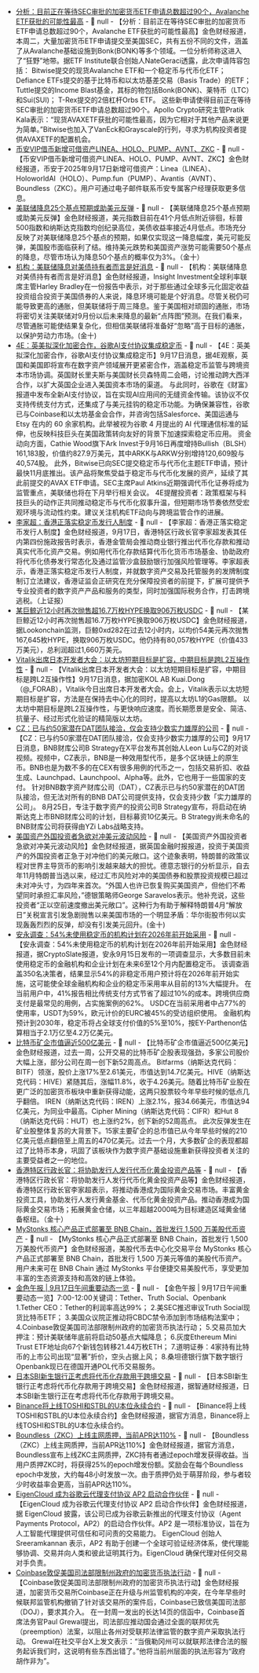 - [分析：目前正在等待SEC审批的加密货币ETF申请总数超过90个，Avalanche ETF获批的可能性最高](https://decrypt.co/339851/avalanche-sui-bonk-etfs-test-sec-issuers-riskier-territory) - 📰 null - 【分析：目前正在等待SEC审批的加密货币ETF申请总数超过90个，Avalanche ETF获批的可能性最高】金色财经报道，本周二，大量加密货币ETF申请提交至美国SEC，共有五份不同的文件，涵盖了从Avalanche基础设施到Bonk(BONK)等多个领域。一位分析师称这进入了“狂野”地带。据ETF Institute联合创始人NateGeraci透露，此次申请阵容包括： 
Bitwise提交的现货Avalanche ETF和一个稳定币与代币化ETF； 
Defiance ETFs提交的基于比特币和以太坊基差交易（Basis Trade）的ETF； 
Tuttle提交的Income Blast基金，其标的物包括Bonk(BONK)、莱特币（LTC）和Sui(SUI)； 
T-Rex提交的2倍杠杆Orbs ETF。 
这些新申请使得目前正在等待SEC审批的加密货币ETF申请总数超过90个。Apollo Crypto研究主管Pratik Kala表示：“现货AVAXETF获批的可能性最高，因为它相对于其他产品来说更为简单。”Bitwise也加入了VanEck和Grayscale的行列，寻求为机构投资者提供AVAXETF的配置机会。
- [币安VIP借币新增可借资产LINEA、HOLO、PUMP、AVNT、ZKC](https://www.binance.com/zh-CN/support/announcement/detail/aa0b4e1fd39a4a03a78f45d2a1a3baac) - 📰 null - 【币安VIP借币新增可借资产LINEA、HOLO、PUMP、AVNT、ZKC】金色财经报道，币安于2025年9月17日新增可借资产：Linea（LINEA）、HoloworldAI（HOLO）、Pump.fun（PUMP）、Avantis（AVNT）、Boundless（ZKC）。用户可通过电子邮件联系币安专属客户经理获取更多信息。
- [美联储降息25个基点预期或助美元反弹]() - 📰 null - 【美联储降息25个基点预期或助美元反弹】金色财经报道，美元指数目前在41个月低点附近徘徊，标普500指数和纳斯达克指数均创纪录高位，美债收益率接近4月低点。市场充分反映了对美联储降息25个基点的预期，如果仅实现这一降息幅度，美元可能反弹，美国股市面临获利了结。维持美元跌势和美国资产涨势可能需要50个基点的降息，尽管市场认为降息50个基点的概率仅为3%。（金十）
- [机构：美联储降息对美债持有者而言是好消息]() - 📰 null - 【机构：美联储降息对美债持有者而言是好消息】金色财经报道，Insight Investment全球利率联席主管Harley Bradley在一份报告中表示，对于那些通过全球多元化固定收益投资组合投资于美国债券的人来说，降息环境可能是个好消息。尽管关税仍可能导致更高的通胀，但美联储将于周三降息。鉴于美国相对顽固的通胀，市场将密切关注美联储对9月份以后未来降息的最新“点阵图”预测。在我们看来，尽管通胀可能使结果复杂化，但相信美联储将准备好“忽略”高于目标的通胀，以保护劳动力市场。(金十)
- [4E：英美拟深化加密合作，谷歌AI支付协议集成稳定币](https://x.com/4e_zh/status/1968145215027556855?s=46) - 📰 null - 【4E：英美拟深化加密合作，谷歌AI支付协议集成稳定币】9月17日消息，据4E观察，英国和美国即将宣布在数字资产领域展开更紧密合作，涵盖稳定币监管与跨境资本市场协调。英国财长里夫斯与美国财长贝森特周二会晤，讨论推动跨大西洋合作，以扩大英国企业进入美国资本市场的渠道。 
与此同时，谷歌在《财富》报道中发布全新AI支付协议，旨在实现AI应用间的无缝资金传输。该协议不仅支持传统支付方式，还集成了与美元挂钩的稳定币功能。为确保兼容性，谷歌已与Coinbase和以太坊基金会合作，并咨询包括Salesforce、美国运通与 Etsy 在内的 60 余家机构。此举被视为谷歌 4 月提出的 AI 代理通信标准的延伸，也反映科技巨头在美国政策转向友好的背景下加速探索稳定币应用。 
资金动向方面，Cathie Wood旗下Ark Invest于9月16日再度增持Bullish（BLSH）161,183股，价值约827.9万美元，其中ARKK与ARKW分别增持120,609股与40,574股。 
此外，Bitwise已向SEC提交稳定币与代币化主题ETF申请，预计最快11月底推出。该产品将聚焦受益于稳定币与代币化发展的资产，延续了其此前提交的AVAX ETF申请。SEC主席Paul Atkins近期强调代币化证券将成为监管重点，美联储也将在下月举行相关会议。 
4E提醒投资者：政策框架与科技巨头的动作正共同推动稳定币与代币化叙事升温，但短期市场节奏依然受宏观环境与流动性约束。建议关注机构ETF动向与跨境监管合作的进展。
- [李家超：香港正落实稳定币发行人制度]() - 📰 null - 【李家超：香港正落实稳定币发行人制度】金色财经报道，9月17日，香港特区行政长官李家超发表其任内第四份施政报告时表示，香港金管局会推动商业银行推出代币化存款和推动真实代币化资产交易。例如用代币化存款结算代币化货币市场基金、协助政府将代币化债券发行常态化及通过监管沙盒鼓励银行加强风险管理等。李家超表示，香港正落实稳定币发行人制度，并就数字资产交易及托管服务的发牌制度制订立法建议，香港证监会正研究在充分保障投资者的前提下，扩展可提供予专业投资者的数字资产产品和服务的类型，同时加强国际税务合作，打击跨境逃税。（上证报）
- [某巨鲸近12小时再次抛售超16.7万枚HYPE换取906万枚USDC](https://x.com/lookonchain/status/1968178218239922215) - 📰 null - 【某巨鲸近12小时再次抛售超16.7万枚HYPE换取906万枚USDC】金色财经报道，据Lookonchain监测，巨鲸0xd282在过去12小时内，以均价54美元再次抛售167,645枚HYPE，换取906万枚USDC。他仍持有80,057枚HYPE（价值433万美元），总利润超过1,660万美元。
- [Vitalik出席日本开发者大会：以太坊短期目标是扩容，中期目标是跨L2互操作性](https://x.com/_FORAB/status/1968167088784281921) - 📰 null - 【Vitalik出席日本开发者大会：以太坊短期目标是扩容，中期目标是跨L2互操作性】9月17日消息，据加密KOL AB Kuai.Dong（@_FORAB），Vitalik今日出席日本开发者大会。会上，Vitalik表示以太坊短期目标是扩容，方法是在保持去中心化的同时，提高以太坊L1的Gas限额。 
以太坊中期目标是跨L2互操作性，与更快响应速度。而长期愿景是安全、简洁、抗量子、经过形式化验证的精简版以太坊。
- [CZ：已与约50家潜在DAT团队接洽，仅会支持少数实力雄厚的公司](https://x.com/BStrategyTech/status/1967969608721485935) - 📰 null - 【CZ：已与约50家潜在DAT团队接洽，仅会支持少数实力雄厚的公司】9月17日消息，BNB财库公司B Strategy在X平台发布其创始人Leon Lu与CZ的对谈视频。视频中，CZ表示，BNB是一种效用型代币，是多个区块链上的原生币。BNB也是为数不多的在CEX有很多用例的代币之一，包括交易折扣、收益生成、Launchpad、Launchpool、Alpha等。此外，它也用于一些国家的支付。 
针对BNB数字资产财库公司（DAT），CZ表示已与约50家潜在的DAT团队接洽，但无法对所有的BNB DAT公司提供支持，仅会支持少数「实力雄厚的公司」。 
8月25日，专注于数字资产的投资公司B Strategy宣布，将启动在纳斯达克上市BNB财库公司的计划，目标募资10亿美元。B Strategy尚未命名的BNB财库公司将获得由YZi Labs战略支持。
- [美国资产外国投资者急欲对冲美元波动风险]() - 📰 null - 【美国资产外国投资者急欲对冲美元波动风险】金色财经报道，据英国金融时报报道，投资于美国资产的外国投资者正急于对冲他们的美元敞口。这个迹象表明，特朗普的政策议程对世界主导货币的影响引发越来越大的担忧。德意志银行的分析显示，自去年11月特朗普当选以来，经过汇市风险对冲的美国债券和股票投资规模已超过未对冲头寸，为四年来首次。“外国人也许已恢复购买美国资产，但他们不希望同时承担汇率风险，”德银策略师George Saravelos表示。他补充说，这些投资者“正以空前速度撤出美元敞口”。这种行为有助于解释特朗普4月“解放日”关税宣言引发急剧抛售以来美国市场的一个明显矛盾：华尔街股市何以实现轰轰烈烈的反弹，却没有引发美元回升。(金十)
- [安永调查：54%未使用稳定币的机构计划在2026年前开始采用](https://cryptoslate.com/majority-of-institutions-with-no-stablecoin-project-plan-adoption-within-12-months/) - 📰 null - 【安永调查：54%未使用稳定币的机构计划在2026年前开始采用】金色财经报道，据CryptoSlate报道，安永9月15日发布的一项调查显示，大多数目前未使用稳定币的金融机构和企业计划在未来6至12个月内配置稳定币。 
该调查涵盖350名决策者，结果显示54%的非稳定币用户预计将在2026年前开始实施，这可能使全球金融机构和企业的稳定币采用率从目前的13%大幅提升。 
在当前用户中，41%报告相比传统支付方式节省了超过10%的成本。跨境供应商支付是最常见的用例，占实施案例的62%。 
USDC在当前采用者中占77%的使用率，USDT为59%，欧元计价的EURC被45%的受访组织使用。 
金融机构预计到2030年，稳定币将占全球支付价值的5%至10%，按EY-Parthenon估算相当于2.1万亿至4.2万亿美元。
- [比特币矿企市值逼近500亿美元](https://theminermag.com/news/2025-09-15/bitcoin-miner-market-50-billion) - 📰 null - 【比特币矿企市值逼近500亿美元】金色财经报道，过去一周，公开交易的比特币矿企股表现强劲，多家公司股价大幅上涨，部分公司在周一创下新52周高点。 
Bitfarms（纳斯达克代码：BITF）领涨，股价上涨17%至2.61美元，市值达到14.7亿美元。HIVE（纳斯达克代码：HIVE）紧随其后，涨幅11.8%，收于4.26美元。随着比特币矿业股在更广泛的加密货币板块中重新获得动能，这两只股票较今年早些时候的低点几乎翻倍。 
IREN（纳斯达克代码：IREN）上涨2.1%，报34.66美元，市值达94亿美元，为同业中最高。Cipher Mining（纳斯达克代码：CIFR）和Hut 8（纳斯达克代码：HUT）也上涨约2%，创下新的52周高点。 
此次反弹发生在矿业股整体复苏的大背景下。15家主要矿企的总市值已从今年早些时候的210亿美元低点翻倍至上周五的470亿美元。过去一个月，大多数矿企的表现都超过了比特币本身，巩固了该板块作为数字资产基础设施重新获得投资者关注的主要受益者之一的地位。
- [香港特区行政长官：将协助发行人发行代币化黄金投资产品等]() - 📰 null - 【香港特区行政长官：将协助发行人发行代币化黄金投资产品等】金色财经报道，香港特区行政长官李家超表示，将推动香港成为国际黄金交易市场。丰富黄金投资工具，协助发行人发行黄金基金、代币化黄金投资产品。推动香港成为国际黄金交易市场；拓展黄金仓储，以三年超越2000吨为目标建造区域黄金储备枢纽。（金十）
- [MyStonks 核心产品正式部署至 BNB Chain，首批发行 1,500 万美股代币资产](https://x.com/MyStonksCN/status/1968163001649049946) - 📰 null - 【MyStonks 核心产品正式部署至 BNB Chain，首批发行 1,500 万美股代币资产】金色财经报道，美股代币去中心化交易平台 MyStonks 核心产品正式部署至 BNB Chain，首批发行 1,500 万美元等值的美股代币资产。 
用户未来可在 BNB Chain 通过 MyStonks 平台便捷交易美股代币，享受更加丰富的生态资源支持和高效的链上体验。
- [金色午报 | 9月17日午间重要动态一览]() - 📰 null - 【金色午报 | 9月17日午间重要动态一览】7:00-12:00关键词：Tether、Truth Social、Openbank 
1.Tether CEO：Tether的利润率高达99%； 
2.美SEC推迟审议Truth Social现货比特币ETF； 
3.美国众议院正推动将CBDC禁令添加到市场结构法案中； 
4.Coinbase敦促美国司法部限制州政府的加密货币执法行动； 
5.交易员加大押注：预计美联储年底前将启动50基点大幅降息； 
6.灰度Ethereum Mini Trust ETF地址向67个新钱包转移21.44万枚ETH； 
7.道明证券：4家持有比特币的上市公司出现“显著”折价，空头占据上风； 
8.桑坦德银行旗下数字银行Openbank现已在德国开通POL代币交易服务。
- [日本SBI新生银行正考虑将代币化存款用于跨境交易]() - 📰 null - 【日本SBI新生银行正考虑将代币化存款用于跨境交易】金色财经报道，据智通财经报道，日本SBI新生银行正在考虑将代币化存款用于跨境交易。
- [Binance将上线TOSHI和STBL的U本位永续合约]() - 📰 null - 【Binance将上线TOSHI和STBL的U本位永续合约】金色财经报道，据官方消息，Binance将上线TOSHI和STBL的U本位永续合约。
- [Boundless（ZKC）上线主网质押，当前APR达110%](https://staking.boundless.network/) - 📰 null - 【Boundless（ZKC）上线主网质押，当前APR达110%】金色财经报道，据官方消息，Boundless宣布上线ZKC主网质押，ZKC持有者通过epoch增发获得收益。当用户质押ZKC时，将获得25%的epoch增发份额。奖励会在每个Boundless epoch中发放，大约每48小时发放一次。由于质押仍处于萌芽阶段，参与者较少时收益率会更高，当前APR达110%。
- [EigenCloud 成为谷歌云代理支付协议 AP2 启动合作伙伴](https://x.com/eigenlayer/status/1967984909185847684) - 📰 null - 【EigenCloud 成为谷歌云代理支付协议 AP2 启动合作伙伴】金色财经报道，据 EigenCloud 披露，该公司已成为谷歌云新推出的代理支付协议（Agent Payments Protocol，AP2）的启动合作伙伴。AP2 是一项标准协议，旨在为人工智能代理提供可信任和可问责的交易能力。 
EigenCloud 创始人 Sreeramkannan 表示，AP2 有助于创建一个全球可验证经济体系，使代理能够协调、交易并向人类和彼此证明其行为。EigenCloud 确保代理对任何交易对手负责。
- [Coinbase敦促美国司法部限制州政府的加密货币执法行动](https://financefeeds.com/coinbase-urges-doj-to-rein-in-state-crypto-enforcement/) - 📰 null - 【Coinbase敦促美国司法部限制州政府的加密货币执法行动】金色财经报道，加密货币交易所Coinbase正在升级与州监管机构的冲突，在今年早些时候联邦监管机构撤销了针对该交易所的案件后，Coinbase已致信美国司法部（DOJ），要求其介入。 
在一封周一发出的长达14页的信函中，Coinbase首席法务官Paul Grewal提出，司法部应推动国会通过全面的联邦优先（preemption）法案，以阻止各州对受联邦法律监管的数字资产采取执法行动。 
Grewal在社交平台X上发文表示：“当俄勒冈州可以就联邦法律合法的服务起诉我们时，这说明有些东西出错了。”他将当前州层面的执法形容为“政府胡作非为”。
